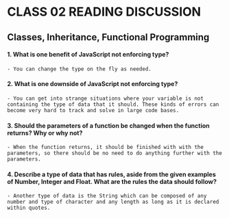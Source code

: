 # CLASS 02 READING DISCUSSION 
## Classes, Inheritance, Functional Programming

#### 1. What is one benefit of JavaScript not enforcing type?
    - You can change the type on the fly as needed.
#### 2. What is one downside of JavaScript not enforcing type?
    - You can get into strange situations where your variable is not containing the type of data that it should. These kinds of errors can become very hard to track and solve in large code bases.
#### 3. Should the parameters of a function be changed when the function returns? Why or why not?
    - When the function returns, it should be finished with with the parameters, so there should be no need to do anything further with the parameters. 
#### 4. Describe a type of data that has rules, aside from the given examples of Number, Integer and Float. What are the rules the data should follow?
    - Another type of data is the String which can be composed of any number and type of character and any length as long as it is declared within quotes.
